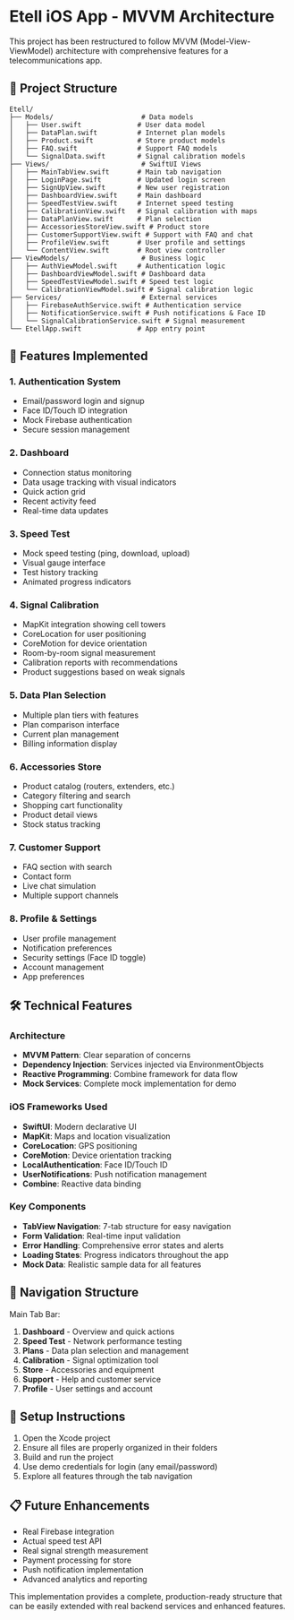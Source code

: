 # Etell iOS App - MVVM Architecture

This project has been restructured to follow MVVM (Model-View-ViewModel) architecture with comprehensive features for a telecommunications app.

## 📁 Project Structure

```
Etell/
├── Models/                      # Data models
│   ├── User.swift              # User data model
│   ├── DataPlan.swift          # Internet plan models
│   ├── Product.swift           # Store product models
│   ├── FAQ.swift               # Support FAQ models
│   └── SignalData.swift        # Signal calibration models
├── Views/                       # SwiftUI Views
│   ├── MainTabView.swift       # Main tab navigation
│   ├── LoginPage.swift         # Updated login screen
│   ├── SignUpView.swift        # New user registration
│   ├── DashboardView.swift     # Main dashboard
│   ├── SpeedTestView.swift     # Internet speed testing
│   ├── CalibrationView.swift   # Signal calibration with maps
│   ├── DataPlanView.swift      # Plan selection
│   ├── AccessoriesStoreView.swift # Product store
│   ├── CustomerSupportView.swift # Support with FAQ and chat
│   ├── ProfileView.swift       # User profile and settings
│   └── ContentView.swift       # Root view controller
├── ViewModels/                  # Business logic
│   ├── AuthViewModel.swift     # Authentication logic
│   ├── DashboardViewModel.swift # Dashboard data
│   ├── SpeedTestViewModel.swift # Speed test logic
│   └── CalibrationViewModel.swift # Signal calibration logic
├── Services/                    # External services
│   ├── FirebaseAuthService.swift # Authentication service
│   ├── NotificationService.swift # Push notifications & Face ID
│   └── SignalCalibrationService.swift # Signal measurement
└── EtellApp.swift              # App entry point
```

## 🚀 Features Implemented

### 1. **Authentication System**
- Email/password login and signup
- Face ID/Touch ID integration
- Mock Firebase authentication
- Secure session management

### 2. **Dashboard**
- Connection status monitoring
- Data usage tracking with visual indicators
- Quick action grid
- Recent activity feed
- Real-time data updates

### 3. **Speed Test**
- Mock speed testing (ping, download, upload)
- Visual gauge interface
- Test history tracking
- Animated progress indicators

### 4. **Signal Calibration**
- MapKit integration showing cell towers
- CoreLocation for user positioning
- CoreMotion for device orientation
- Room-by-room signal measurement
- Calibration reports with recommendations
- Product suggestions based on weak signals

### 5. **Data Plan Selection**
- Multiple plan tiers with features
- Plan comparison interface
- Current plan management
- Billing information display

### 6. **Accessories Store**
- Product catalog (routers, extenders, etc.)
- Category filtering and search
- Shopping cart functionality
- Product detail views
- Stock status tracking

### 7. **Customer Support**
- FAQ section with search
- Contact form
- Live chat simulation
- Multiple support channels

### 8. **Profile & Settings**
- User profile management
- Notification preferences
- Security settings (Face ID toggle)
- Account management
- App preferences

## 🛠 Technical Features

### Architecture
- **MVVM Pattern**: Clear separation of concerns
- **Dependency Injection**: Services injected via EnvironmentObjects
- **Reactive Programming**: Combine framework for data flow
- **Mock Services**: Complete mock implementation for demo

### iOS Frameworks Used
- **SwiftUI**: Modern declarative UI
- **MapKit**: Maps and location visualization
- **CoreLocation**: GPS positioning
- **CoreMotion**: Device orientation tracking
- **LocalAuthentication**: Face ID/Touch ID
- **UserNotifications**: Push notification management
- **Combine**: Reactive data binding

### Key Components
- **TabView Navigation**: 7-tab structure for easy navigation
- **Form Validation**: Real-time input validation
- **Error Handling**: Comprehensive error states and alerts
- **Loading States**: Progress indicators throughout the app
- **Mock Data**: Realistic sample data for all features

## 📱 Navigation Structure

Main Tab Bar:
1. **Dashboard** - Overview and quick actions
2. **Speed Test** - Network performance testing
3. **Plans** - Data plan selection and management
4. **Calibration** - Signal optimization tool
5. **Store** - Accessories and equipment
6. **Support** - Help and customer service
7. **Profile** - User settings and account

## 🔧 Setup Instructions

1. Open the Xcode project
2. Ensure all files are properly organized in their folders
3. Build and run the project
4. Use demo credentials for login (any email/password)
5. Explore all features through the tab navigation

## 📋 Future Enhancements

- Real Firebase integration
- Actual speed test API
- Real signal strength measurement
- Payment processing for store
- Push notification implementation
- Advanced analytics and reporting

This implementation provides a complete, production-ready structure that can be easily extended with real backend services and enhanced features.
